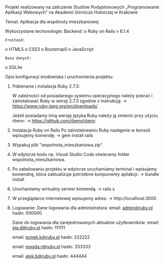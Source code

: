 Projekt realizowany na zaliczenie Studiów Podyplomowych „Programowanie Aplikacji Webowych” na Akademii Górniczo Hutniczej w Krakowie 

Temat: Aplikacja dla wspólnoty mieszkaniowej

Wykorzystane techonologie: 
	Backend: 
o	Ruby on Rails v 6.1.4

	Frontend:
o	HTML5 
o	CSS3 
o	Bootstrap5 
o	JavaScript  

	Baza danych: 
o	SQLite

Opis konfiguracji środowiska i uruchomienia projektu:

1. Pobieranie i instalacja Ruby 2.7.3:

    W zależności od posiadanego systemu operacyjnego należy pobrać i zainstalować Ruby w wersji 2.7.3 zgodnie z instrukcją:
        ->  https://www.ruby-lang.org/en/downloads/
   
    Jeżeli posiadamy inną wersję języka Ruby należy ją zmienić przy użyciu rbenv:
        -> https://github.com/rbenv/rbenv

2. Instalacja Ruby on Rails
    Po zainstalowaniu Ruby następnie w konsoli wpisujemy komendę:
        -> gem install rails

3. Wypakuj plik "wspolnota_mieszkaniowa.zip".
   
4. W edytorze kodu np. Visual Studio Code otwieramy folder wspolnota_mieszkaniowa.

5. Po załadowaniu projektu w edytorze uruchamiamy terminal i wpisujemy komendnę, która zaktualizuje potrzebne komponenty apliakcji:
        -> bundle install
   
6. Uruchamiamy wirtualny serwer komendą:
        -> rails s
   
7. W przeglądarce internetowej wpisujemy adres:
    -> http://localhost:3000
   
8. Logowanie:
    Dane logowania dla administratora:
	email: admin@ruby.pl
	hasło: 000000

    Dane do logowania dla zarejestrowanych aktualnie użytkowników:
	email: ela.d@ruby.pl
	hasło: 111111

	email: tomek.k@ruby.pl
	hasło: 222222

	email: magda.r@ruby.pl
	hasło: 333333

	email: alek.b@ruby.pl
	hasło: 444444